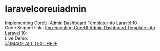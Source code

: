 # laravelcoreuiadmin
Implementing CoreUI Admin Dashboard Template into Laravel 10 <br>
Code Snippet link : <a href="https://therichpost.com/implementing-coreui-admin-dashboard-template-into-laravel-10/">Implementing CoreUI Admin Dashboard Template into Laravel 10</a>
<br>
Live Demo: <br>
[![IMAGE ALT TEXT HERE](https://img.youtube.com/vi/w5baAICX6Og/0.jpg)](https://www.youtube.com/watch?v=w5baAICX6Og)
